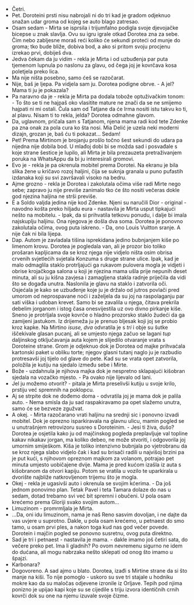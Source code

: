 - Četri.
- Pet.
Doroteini prsti nisu nabrojali ni do tri kad je gradom odjeknuo snažan udar groma od kojeg se auto blago zatresao. 
- Osam sedam - Mirta se isprsila i trijumfalno podigla svoje djevojačke bicepse u znak slavlja. 
Ovu su igru igrale otkad Dorotea zna za sebe. Čim nebo zabljesne moraš reći koliko će sekundi proteći od munje do groma; tko bude bliže, dobiva bod, a ako si pritom svoju procjenu izrekao prvi, dobiješ dva.
- Jedva čekam da ju vidim - rekla je Mirta i od uzbuđenja par puta tjemenom lupnula po naslonu za glavu, od čega joj je kovrčava kosa poletjela preko lica.
- Ma nije ništa posebno, samo ćeš se razočarat.
- Nije, baš je ljepa. Pa vidjela sam ju.
Dorotea podigne obrve. - A jel? Mama ti ju je pokazala?
- Pa naravno da je - rekla je Mirta pa dodala tobože optuživačkim tonom: - To što se ti ne hajpaš oko vlasitite mature ne znači da se ne smijemo hajpati ni mi ostali. Čula sam od Tatjane da će Irma nositi istu takvu ko ti, al plavu. Nisam ti to rekla, jelda?
Dorotea odmahne glavom.
 - Da, uglavnom, pričala sam s Tatjanom, njena mama radi kod tete Zdenke pa zna onak za pola cura ko šta nosi. Mia Delić je uzela neki moderni dizajn, grozan je, baš ću ti pokazat... Sedam!
 - Pet!
Prema Mirtinom je brojanju prošlo točno šest sekundi do udara pa nijedna nije dobila bod. U mlađoj dobi bi se možda sad i posvađale s koje strane šestice je lupilo, ali Mirta je bila prezauzeta pretraživanjem poruka na WhatsAppu da bi ju interesirali gromovi.
- Evo je - rekla je pa okrenula mobitel prema Dorotei. Na ekranu je bila slika žene u kričavo rozoj haljini, čija se suknja granala u puno pufastih izdanaka koji su svi završavali visoko na bedru.
- Ajme grozno - rekla je Dorotea i zakolutala očima više radi Mirte nego sebe; zapravo ju nije previše zanimalo tko će što nositi večeras dokle god njezina haljina ne strši previše. 
- E a Soldo valjda jedina nije kod Zdenke. Njeni su naručili Dior - original - navodno košta preko hiljadu eura - nastavila je Mirta usput tipkajući nešto na mobitelu. - Ipak, da si prihvatila tetkovu ponudu, i dalje bi imala najskuplju haljinu. Ona njegova je došla dva soma.
Dorotea je ponovno zakolutala očima, ovog puta iskreno. - Da, ono Louis Vuitton sranje. A nije čak ni bila lijepa.
- Dap.
Autom je zavladala tišina isprekidana jedino bubnjanjem kiše po limenom krovu. Dorotea je pogledala van, ali je prozor bio toliko prošaran kapljicama da se kroz njega nije vidjelo ništa osim obrisa crvenih svjetlećih svjetala Konzuma s druge strane ulice. Ipak, kad je malo odmaglila staklo protrljajući ga rukavom pulovera mogla je vidjeti i obrise krojačkoga salona u koji je njezina mama ušla prije nepunih deset minuta, ali su ju kišna zavjesa i zamagljena stakla radnje priječila da vidi što se događa unutra. 
Naslonila je glavu na staklo i zatvorila oči. Osjećala je kako se uzbuđenje koje ju je držalo od jutros povlači pred umorom od neprospavane noći i zaželjela da su joj na raspolaganju par sati viška i udoban krevet. Samo bi se zavalila u njega, čitava prekrila debelim jorganom i istog časa onesvijestila uz ovo divno pirkanje kiše. Sneno je protrljala svoje kovrče o hladno prozorsko staklo žudeći da ga zamijeni jastukom.
Iz drijemeža ju je prenuo bljesak koji joj se probio kroz kapke. Na Mirtino *isuse, dva* odvratila je s *tri* i obje su šutke iščekivale glasan pucanj, ali se umjesto njega začuo se lagani *tup* daljinskog otključavanja auta kojem je slijedilo otvaranje vrata s Doroteine strane. Grom je odjeknuo dok je Dorotea od majke prihvaćala kartonski paket u obliku torte; njegov glasni tutanj naglo ju je razbudio protresavši joj tijelo od glave do pete. Kad su se vrata opet zatvorila, položila je kutiju na sjedalo između sebe i Mirte. 
- Bože - uzdahnula je njihova majka dok je nespretno sklapajući kišobran sjedala na vozačko mjesto. - Pa ovako nije lijevalo od lani.
- Jel ju možemo otvorit? - pitala je Mirta preselivši kutiju u svoje krilo, prstiju već spremnih na poklopcu.
- Aj se strpite dok ne dođemo doma - odvratila joj je mama dok je palila auto. - Nema smisla da ju sad raspakiravamo pa opet slažemo unutra, samo će se bezveze zgužvat.
- A okej. - Mirta razočarano vrati haljinu na srednji sic i ponovno izvadi mobitel.
Dok je oprezno isparkiravala na glavnu ulicu, mamin pogled se u unutrašnjem retrovizoru susreo s  Doroteinim. - Jesi ti živa, dušo?
Dorotea je osjetila kako ju od majčinskog pogleda preplavljuje val topline kakav nikakav jorgan, ma koliko debeo, ne može stvoriti, i odgovorila joj umornim smiješkom. 
Kiša je toliko intenzivno bubnjala po vjetrobranu da se kroz njega slabo vidjelo čak i kad su brisači radili u najvišoj brzini pa je put kući, s njihovom opreznom majkom za volanom, potrajao pet minuta umjesto uobičajene dvije. Mama je pred kućom izašla iz auta s kišobranom da otvori kapiju. Potom se vratila u vozilo te uparkirala u dvorište najbliže natkrovljenom trijemu što je mogla.
- Okej - rekla je ugasivši auto i okrenula se svojim kćerima. - Da još jednom ponovimo plan. Tetak Pavel i teta Tamara dolaze do nas u sedam, dotad trebamo svi već bit spremni i obučeni. U pola osam krećemo prema Gloriji svako svojim autom...
- Limuzinom - promrmljala je Mirta.
- ...Da, oni idu limuzinom, nama je naš Reno sasvim dovoljan, i ne dajte da vas uvjere u suprotno. Dakle, u pola osam krećemo, u petnaest do smo tamo, u osam prvi ples, a nakon toga kud nas god večer povede.
Dorotein i majčin pogled se ponovno susretnu, ovog puta direktno.
- Sad je tri i petnaest - nastavila je mama. - dakle imamo još četiri sata, do večere preko pet. Ima li gladnih? Po ovom nevremenu sigurno ne idem do dućana, ali mogu nabrzaka nešto sklepati od onog što imamo u špajzi.
- Karbonara?
- Dogovoreno. A sad ajmo u blato. Dorotea, izađi s Mirtine strane da si što manje na kiši.
To nije pomoglo - uskoro su sve tri stajale u hodniku mokre kao da su maločas odjevene izronile iz Orljave. Tepih pod njima ponizno je upijao kapi koje su se cijedile s triju izvora identičnih crnih kovrči dok su one na njemu izuvale svoje čizme. 








